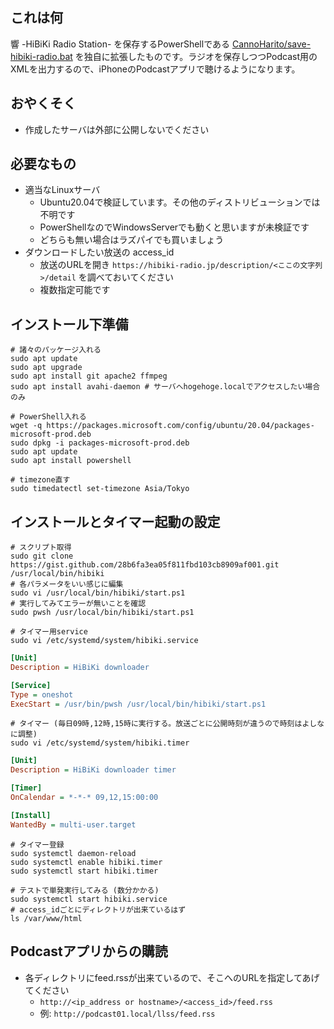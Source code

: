 ## これは何
響 -HiBiKi Radio Station- を保存するPowerShellである [CannoHarito/save-hibiki-radio.bat](https://gist.github.com/CannoHarito/75acd6ac09edfa93b54864bdd6b4df3e) を独自に拡張したものです。ラジオを保存しつつPodcast用のXMLを出力するので、iPhoneのPodcastアプリで聴けるようになります。

## おやくそく
* 作成したサーバは外部に公開しないでください

## 必要なもの
* 適当なLinuxサーバ
    * Ubuntu20.04で検証しています。その他のディストリビューションでは不明です
    * PowerShellなのでWindowsServerでも動くと思いますが未検証です
    * どちらも無い場合はラズパイでも買いましょう
* ダウンロードしたい放送の access_id
    * 放送のURLを開き `https://hibiki-radio.jp/description/<ここの文字列>/detail` を調べておいてください
    * 複数指定可能です

## インストール下準備
``` shell
# 諸々のパッケージ入れる
sudo apt update
sudo apt upgrade
sudo apt install git apache2 ffmpeg
sudo apt install avahi-daemon # サーバへhogehoge.localでアクセスしたい場合のみ

# PowerShell入れる
wget -q https://packages.microsoft.com/config/ubuntu/20.04/packages-microsoft-prod.deb
sudo dpkg -i packages-microsoft-prod.deb
sudo apt update
sudo apt install powershell

# timezone直す
sudo timedatectl set-timezone Asia/Tokyo
```

## インストールとタイマー起動の設定
``` shell
# スクリプト取得
sudo git clone https://gist.github.com/28b6fa3ea05f811fbd103cb8909af001.git /usr/local/bin/hibiki
# 各パラメータをいい感じに編集
sudo vi /usr/local/bin/hibiki/start.ps1
# 実行してみてエラーが無いことを確認
sudo pwsh /usr/local/bin/hibiki/start.ps1

# タイマー用service
sudo vi /etc/systemd/system/hibiki.service
```
``` ini
[Unit]
Description = HiBiKi downloader

[Service]
Type = oneshot
ExecStart = /usr/bin/pwsh /usr/local/bin/hibiki/start.ps1
```
``` shell
# タイマー (毎日09時,12時,15時に実行する。放送ごとに公開時刻が違うので時刻はよしなに調整)
sudo vi /etc/systemd/system/hibiki.timer
```
``` ini
[Unit]
Description = HiBiKi downloader timer

[Timer]
OnCalendar = *-*-* 09,12,15:00:00

[Install]
WantedBy = multi-user.target
```
``` shell
# タイマー登録
sudo systemctl daemon-reload
sudo systemctl enable hibiki.timer
sudo systemctl start hibiki.timer

# テストで単発実行してみる (数分かかる)
sudo systemctl start hibiki.service
# access_idごとにディレクトリが出来ているはず
ls /var/www/html
```

## Podcastアプリからの購読
* 各ディレクトリにfeed.rssが出来ているので、そこへのURLを指定してあげてください
    * `http://<ip_address or hostname>/<access_id>/feed.rss`
    * 例: `http://podcast01.local/llss/feed.rss`
